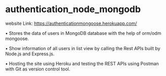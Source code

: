 # authentication_node_mongodb

website Link: https://authenticationmongoose.herokuapp.com/

• Stores the data of users in MongoDB database with the help of orm/odm mongoose.

• Show information of all users in list view by calling the Rest APIs built by Node.js and Express.js.

• Hosting the site using Heroku and testing the REST APIs using Postman with Git as version control tool.
